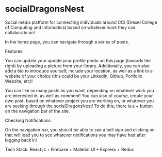 # socialDragonsNest
Social media platform for connecting individuals around CCI (Drexel College of Computing and Informatics) based on whatever work they can collaborate on! 

In the home page, you can navigate through a series of posts. 

Features: 

You can update your update your profile photo on this page (towards the right) by uploading a picture from your library. Additionally, you can also add a bio to introduce yourself, include your location, as well as a link to a website of your choice (this could be your LinkedIn, Github, Portfolio Website, etc)!

You can like as many posts as you want, depending on whatever work you are interested in, as well as comment! You can also of course, create your own post, based on whatever project you are working on, or whatever you are seeking through the socialDragonsNest! To do this, there is a + button on the navigation bar of the site. 

Checking Notifications:

On the navigation bar, you should be able to see a bell sign and clicking on that will lead you to see whatever notifications you may have had after logging back in! 


Tech Stack: 
React.js + Firebase + Material UI + Express + Redux 
